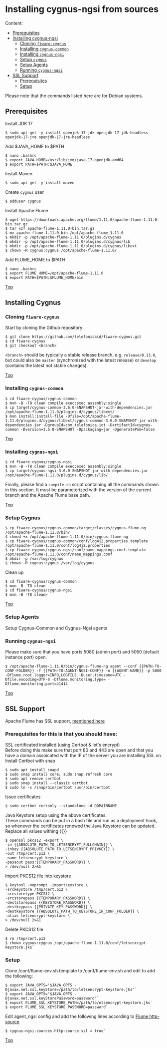 # <a name="top"></a>Installing cygnus-ngsi from sources
Content:

* [Prerequisites](#section1)
* [Installing cygnus-ngsi](#section2)
    * [Cloning `fiware-cygnus`](#section2.1)
    * [Installing `cygnus-common`](#section2.2)
    * [Installing `cygnus-ngsi`](#section2.3)
    * [Setup `cygnus`](#section2.4)
    * [Setup Agents](#section2.5)
    * [Running `cygnus-ngsi`](#section2.6)
* [SSL Support](#section3)
    * [Prerequisites](#section3.1)
    * [Setup](#section3.2)
      
Please note that the commands listed here are for Debian systems.

## <a name="section1"></a>Prerequisites
Install JDK 17

    $ sudo apt-get -y install openjdk-17-jdk openjdk-17-jdk-headless openjdk-17-jre openjdk-17-jre-headless
    
Add $JAVA_HOME to $PATH

    $ nano .bashrc
    $ export JAVA_HOME=/usr/lib/jvm/java-17-openjdk-amd64
    $ export PATH=$PATH:$JAVA_HOME

Install Maven

    $ sudo apt-get -y install maven

Create `cygnus` user

    $ adduser cygnus

Install Apache Flume 

    $ wget https://downloads.apache.org/flume/1.11.0/apache-flume-1.11.0-bin.tar.gz
    $ tar xzf apache-flume-1.11.0-bin.tar.gz
    $ mv apache-flume-1.11.0-bin /opt/apache-flume-1.11.0
    $ mkdir -p /opt/apache-flume-1.11.0/plugins.d/cygnus
    $ mkdir -p /opt/apache-flume-1.11.0/plugins.d/cygnus/lib
    $ mkdir -p /opt/apache-flume-1.11.0/plugins.d/cygnus/libext
    $ chown -R cygnus:cygnus /opt/apache-flume-1.11.0/
    
Add FLUME_HOME to $PATH

    $ nano .bashrc
    $ export FLUME_HOME=/opt/apache-flume-1.11.0
    $ export PATH=$PATH:$FLUME_HOME/bin

[Top](#top)

## <a name="section2"></a>Installing Cygnus
### <a name="section2.1"></a>Cloning `fiware-cygnus`
Start by cloning the Github repository:

    $ git clone https://github.com/telefonicaid/fiware-cygnus.git
    $ cd fiware-cygnus
    $ git checkout <branch>

`<branch>` should be typically a stable release branch, e.g. `release/0.13.0`, but could also be `master` (synchronized with the latest release) or `develop` (contains the latest not stable changes).

[Top](#top)

### <a name="section2.2"></a>Installing `cygnus-common`

    $ cd fiware-cygnus/cygnus-common
    $ mvn -B -T8 clean compile exec:exec assembly:single
    $ cp target/cygnus-common-3.6.0-SNAPSHOT-jar-with-dependencies.jar /opt/apache-flume-1.11.0/plugins.d/cygnus/libext/
    $ mvn install:install-file -Dfile=/opt/apache-flume-1.11.0/plugins.d/cygnus/libext/cygnus-common-3.6.0-SNAPSHOT-jar-with-dependencies.jar -DgroupId=com.telefonica.iot -DartifactId=cygnus-common -Dversion=3.6.0-SNAPSHOT -Dpackaging=jar -DgeneratePom=false

[Top](#top)

### <a name="section2.3"></a>Installing `cygnus-ngsi`

    $ cd fiware-cygnus/cygnus-ngsi
    $ mvn -B -T8 clean compile exec:exec assembly:single
    $ cp target/cygnus-ngsi-3.6.0-SNAPSHOT-jar-with-dependencies.jar /opt/apache-flume-1.11.0/plugins.d/cygnus/lib/

Finally, please find a `compile.sh` script containing all the commands shown in this section. It must be parameterized with the version of the current branch and the Apache Flume base path.

[Top](#top)

### <a name="section2.4"></a>Setup Cygnus

    $ cp fiware-cygnus/cygnus-common/target/classes/cygnus-flume-ng /opt/apache-flume-1.11.0/bin/
    $ chmod +x /opt/apache-flume-1.11.0/bin/cygnus-flume-ng
    $ cp fiware-cygnus/cygnus-common/conf/log4j2.properties.template /opt/apache-flume-1.11.0/conf/log4j2.properties
    $ cp fiware-cygnus/cygnus-ngsi/conf/name_mappings.conf.template /opt/apache-flume-1.11.0/conf/name_mappings.conf
    $ mkdir -p /var/log/cygnus
    $ chown -R cygnus:cygnus /var/log/cygnus
    
Clean up

    $ cd fiware-cygnus/cygnus-common
    $ mvn -B -T8 clean
    $ cd fiware-cygnus/cygnus-ngsi
    $ mvn -B -T8 clean>
    
[Top](#top)

### <a name="section2.5"></a>Setup Agents
Setup Cygnus-Common and Cygnus-Ngsi agents

### <a name="section2.6"></a>Running `cygnus-ngsi`
Please make sure that you have ports 5080 (admin port) and 5050 (default instance port) open.<br/>

    $ /opt/apache-flume-1.11.0/bin/cygnus-flume-ng agent --conf {{PATH-TO-CONF-FOLDER}} -f {{PATH-TO-AGENT-NGSI-CONF}} -n {{AGENT-NAME}} -p 5080 -Dflume.root.logger=INFO,LOGFILE -Duser.timezone=UTC -Dfile.encoding=UTF-8 -Dflume.monitoring.type= -Dflume.monitoring.port=41414

[Top](#top)

## <a name="section3"></a>SSL Support
Apache Flume has SSL support, [mentioned here](https://flume.apache.org/FlumeUserGuide.html#ssl-tls-support)

### <a name="section3.1"></a>Prerequisites for this is that you should have:
SSL certificated installed (using Certbot & let's encrypt)<br/>
Before doing this make sure that port 80 and 443 are open and that you have a domain assoicated with the IP of the server you are installing SSL on.<br/>
Install Certbot with snap

    $ sudo apt install snapd
    $ sudo snap install core; sudo snap refresh core
    $ sudo apt remove certbot
    $ sudo snap install --classic certbot
    $ sudo ln -s /snap/bin/certbot /usr/bin/certbot

Issue certificates
  
    $ sudo certbot certonly --standalone -d DOMAINNAME

Java Keystore setup using the above certificates.<br/>
These commands can be put in a bash file and run as a deployment hook, so whenever the certificates renewed the Java Keystore can be updated.<br/>
Replace all values withing {{}}

    $ openssl pkcs12 -export \
    -in {{ABSOLUTE_PATH_TO_LETSENCRYPT_FULLCHAIN}} \
    -inkey {{ABSOLUTE_PATH_TO_LETSENCRYPT_PRIVKEY}} \
    -out /tmp/cert.p12 \
    -name letsencrypt-keystore \
    -passout pass:{{TEMPORARY_PASSWORD}} \ 
    > /dev/null 2>&1

Import PKCS12 file into keystore

    $ keytool -noprompt -importkeystore \
    -srckeystore /tmp/cert.p12 \
    -srcstoretype PKCS12 \ 
    -srcstorepass {{TEMPORARY_PASSWORD}} \ 
    -deststorepass {{KEYSTORE_PASSWORD}} \ 
    -destkeypass {{PRIVATE_KEY_PASSWORD}} \ 
    -destkeystore {{ABSOLUTE_PATH_TO_KEYSTORE_IN_CONF_FOLDER}} \ 
    -alias letsencrypt-keystore \
    > /dev/null 2>&1

Delete PKCS12 file

    $ rm /tmp/cert.p12
    $ chown cygnus:cygnus /opt/apache-flume-1.11.0/conf/letsencrypt-keystore.jks`

### <a name="section3.2"></a>Setup
Clone /conf/flume-env.sh.template to /conf/flume-env.sh and edit to add the following:

    $ export JAVA_OPTS="$JAVA_OPTS -Djavax.net.ssl.keyStore=/path/to/letsencrypt-keystore.jks"`
    $ export JAVA_OPTS="$JAVA_OPTS -Djavax.net.ssl.keyStorePassword=password"`
    $ export FLUME_SSL_KEYSTORE_PATH=/path/to/etsencrypt-keystore.jks`
    $ export FLUME_SSL_KEYSTORE_PASSWORD=password`

Edit agent_ngsi config and add the following lines according to <a href='https://flume.apache.org/releases/content/1.11.0/FlumeUserGuide.html#http-source'>Flume http-source</a>

    $ cygnus-ngsi.sources.http-source.ssl = true`


[Top](#top)
